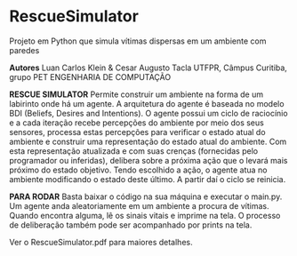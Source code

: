 # RescueSimulator
Projeto em Python que simula vítimas dispersas em um ambiente com paredes

**Autores**
Luan Carlos Klein & Cesar Augusto Tacla
UTFPR, Câmpus Curitiba, grupo PET ENGENHARIA DE COMPUTAÇÃO

**RESCUE SIMULATOR**
Permite construir um ambiente na forma de um labirinto onde há um agente. A arquitetura do agente é baseada no modelo BDI (Beliefs, Desires and Intentions). 
O agente possui um ciclo de raciocínio e a cada iteração recebe percepções do ambiente por meio dos seus sensores, processa estas percepções para verificar o estado atual do ambiente e construir uma representação do estado atual do ambiente. Com esta representação atualizada e com suas crenças (fornecidas pelo programador ou inferidas), delibera sobre a próxima ação que o levará mais próximo do estado objetivo. Tendo escolhido a ação, o agente atua no ambiente modificando o estado deste último. A partir daí o ciclo se reinicia.

**PARA RODAR**
Basta baixar o código na sua máquina e executar o main.py.
Um agente anda aleatoriamente em um ambiente a procura de vítimas. Quando encontra alguma, lê os sinais vitais e imprime na tela. 
O processo de deliberação também pode ser acompanhado por prints na tela.

Ver o RescueSimulator.pdf para maiores detalhes.
